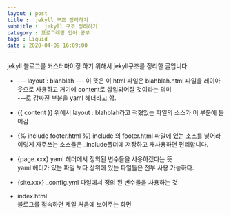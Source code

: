 ```yaml
---
layout : post
title :  jekyll 구조 정리하기
subtitle :  jekyll 구조 정리하기
category : 프로그래밍 언어 공부
tags : Liquid
date : 2020-04-09 16:09:00
---
```


jekyll 블로그를 커스터마이징 하기 위해서 jekyll구조를 정리한 글입니다.


- --- layout : blahblah ---
이 뜻은 이 html 파일은 blahblah.html 파일을 레이아웃으로 사용하고 거기에 content로 삽입되어질 것이라는 의미  
---로 감싸진 부분을 yaml 헤더라고 함.


- {{ content }}
위에서 layout : blahblah라고 적혔있는 파일의 소스가 이 부분에 들어감  

- {% include footer.html %}
include 의 footer.html 파일에 있는 소스를 넣어라  
이렇게 자주쓰는 소스들은 \_include폴더에 저장하고 재사용하면 편리합니다.

- {page.xxx}
yaml 헤더에서 정의된 변수들을 사용하겠다는 뜻  
yaml 헤더가 있는 파일 보다 상위에 있는 파일들은 전부 사용 가능하다.  

- {site.xxx}
\_config.yml 파일에서 정의 된 변수들을 사용하는 것  


- index.html  
블로그를 접속하면 제일 처음에 보여주는 화면
